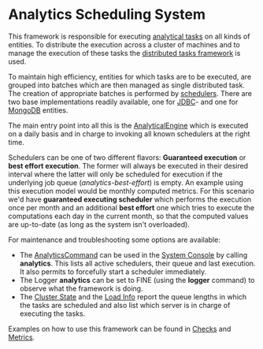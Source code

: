 # Analytics Scheduling System

This framework is responsible for executing 
[analytical tasks](AnalyticalTask.java) on all kinds of entities. To 
distribute the execution across a cluster of machines and to manage the execution of
these tasks the [distributed tasks framework](../../cluster/work) is used.

To maintain high efficiency, entities for which tasks are to be executed, are grouped
into batches which are then managed as single distributed task. The creation of
appropriate batches is performed by [schedulers](AnalyticsScheduler.java). There
are two base implementations readily available, one for [JDBC](SQLAnalyticalTaskScheduler.java)-
and one for [MongoDB](MongoAnalyticalTaskScheduler.java) entities.

The main entry point into all this is the [AnalyticalEngine](AnalyticalEngine.java) which
is executed on a daily basis and in charge to invoking all known schedulers at the right
time.

Schedulers can be one of two different flavors: **Guaranteed execution** or **best effort
execution**. The former will always be executed in their desired interval where the latter
will only be scheduled for execution if the underlying job queue (*analytics-best-effort*)
is empty. An example using this execution model would be monthly computed metrics. For this
scenario we'd have **guaranteed executing scheduler** which performs the execution once
per month and an additional **best effort** one which tries to execute the computations each
day in the current month, so that the computed values are up-to-date (as long as the system 
isn't overloaded).

For maintenance and troubleshooting some options are available:
* The [AnalyticsCommand](AnalyticsCommand.java) can be used in the [System Console](https://localhost:9000/system/console)
by calling **analytics**. This lists all active schedulers, their queue and last execution. It also permits
to forcefully start a scheduler immediately.
* The Logger **analytics** can be set to FINE (using the **logger** command) to observe what the framework is
doing.
* The [Cluster State](https://localhost:9000/system/cluster) and the [Load Info](https://localhost:9000/system/load)
report the queue lengths in which the tasks are scheduled and also list which server is in charge of executing
the tasks.

Examples on how to use this framework can be found in [Checks](../checks) and [Metrics](../metrics).
